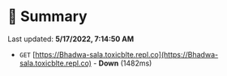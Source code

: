 # 📖 Summary
Last updated: **5/17/2022, 7:14:50 AM**

- `GET` [https://Bhadwa-sala.toxicblte.repl.co](https://Bhadwa-sala.toxicblte.repl.co) - **Down** (1482ms)
